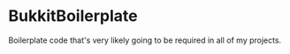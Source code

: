 # BukkitBoilerplate

Boilerplate code that's very likely going to be required in all of my projects.

